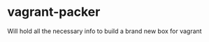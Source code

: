 vagrant-packer
==============

Will hold all the necessary info to build a brand new box for vagrant
